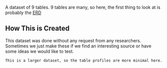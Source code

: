 A dataset of 9 tables. 9 tables are many, so here, the first thing to look at is probably the [ERD](#ERD)

## How This is Created

This dataset was done without any request from any researchers. Sometimes we just make these if we find an interesting source or have some ideas we would like to test.

```{note}
This is a larger dataset, so the table profiles are more minimal here.
```